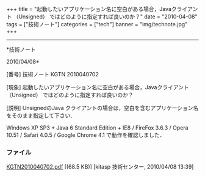 ﻿+++
title = "起動したいアプリケーション名に空白がある場合，Javaクライアント （Unsigned） ではどのように指定すれば良いのか？"
date = "2010-04-08"
tags = ["技術ノート"]
categories = ["tech"]
banner = "img/technote.jpg"
+++

-----------------------------------------------------------------------------------------------------------------------------

*技術ノート

2010/04/08*


[番号]
技術ノート KGTN 2010040702

[現象]
起動したいアプリケーション名に空白がある場合，Javaクライアント
（Unsigned） ではどのように指定すれば良いのか？

[説明]
UnsignedのJava
クライアントの場合は，空白を含むアプリケーション名をそのまま指定して下さい．

<applet code="com.graphon.ggw.Logon"
width="1000"
height="630"
archive="ggw.jar,ggw.res.jar">
<param name="user" value="">
<param name="password" value="">
<param name="application" value="Notepad 001">
<param name="args" value="">
<param name="desktopcolor" value="">
<param name="compression" value="true">
<param name="hostport" value="">
</applet>

Windows XP SP3 + Java 6 Standard Edition + IE8 / FireFox 3.6.3 / Opera
10.51 / Safari 4.0.5 / Google Chrome 4.1 で動作を確認しました．


### ファイル

 
 


[KGTN2010040702.pdf](http://techreport.kitasp.net/attachments/download/130/KGTN2010040702.pdf)
 [(68.5 KB)] [kitasp 技術センター, 2010/04/08
13:39]


 


 


